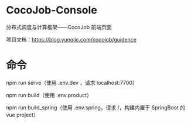 # CocoJob-Console
分布式调度与计算框架——CocoJob 前端页面

项目文档：https://blog.yunqiic.com/cocojob/guidence

# 命令
npm run serve（使用 .env.dev ，请求 localhost:7700）

npm run build（使用 .env.product）

npm run build_spring（使用 .env.spring，请求 /，构建内置于 SpringBoot 的 vue project）
